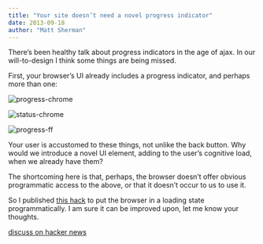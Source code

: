 ```yaml
---
title: "Your site doesn’t need a novel progress indicator"
date: 2013-09-18
author: "Matt Sherman"
---
```


There’s been healthy talk about progress indicators in the age of ajax. In our will-to-design I think some things are being missed.

First, your browser’s UI already includes a progress indicator, and perhaps more than one:

![progress-chrome](//clipperhouse.files.wordpress.com/2013/09/progress-chrome2.png)

![status-chrome](//clipperhouse.files.wordpress.com/2013/09/status-chrome1.png)

![progress-ff](//clipperhouse.files.wordpress.com/2013/09/progress-ff.png)

Your user is accustomed to these things, not unlike the back button. Why would we introduce a novel UI element, adding to the user’s cognitive load, when we already have them?

The shortcoming here is that, perhaps, the browser doesn’t offer obvious programmatic access to the above, or that it doesn’t occur to us to use it.

So I published [this hack](//gist.github.com/clipperhouse/6600675) to put the browser in a loading state programmatically. I am sure it can be improved upon, let me know your thoughts.

[discuss on hacker news](//news.ycombinator.com/item?id=6405483)
